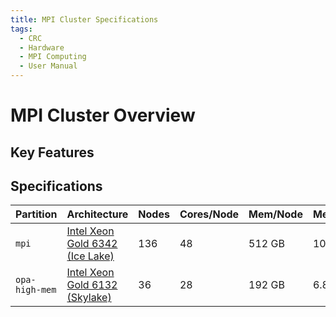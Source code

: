 ```yaml
---
title: MPI Cluster Specifications
tags:
  - CRC
  - Hardware
  - MPI Computing
  - User Manual
---
```


# MPI Cluster Overview


## Key Features


## Specifications

| Partition     | Architecture                                                  | Nodes | Cores/Node | Mem/Node | Mem/Core | Scratch      | Network                | Nodes        |
|---------------|---------------------------------------------------------------|-------|------------|----------|----------|--------------|------------------------|--------------|
| `mpi`         | [Intel Xeon Gold 6342 (Ice Lake)](https://www.intel.com/content/www/us/en/products/sku/215276/intel-xeon-gold-6342-processor-36m-cache-2-80-ghz/specifications.html) | 136   | 48         | 512 GB   | 10.6 GB  | 1.6 TB NVMe | HDR200; 10GbE          | mpi-n[0-135] |
| `opa-high-mem`| [Intel Xeon Gold 6132 (Skylake)](https://ark.intel.com/content/www/us/en/ark/products/123541/intel-xeon-gold-6132-processor-19-25m-cache-2-60-ghz.html) | 36    | 28         | 192 GB   | 6.8 GB   | 500 TB SSD  | OPA; 10GbE             | opa-n[96-131]|
